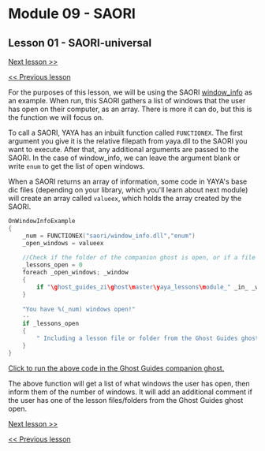 # Module 09 - SAORI

## Lesson 01 - SAORI-universal

[Next lesson >>](../module_09_saori/02_saori-basic.md)

[<< Previous lesson](../module_09_saori/00_what_are_saori.md)

For the purposes of this lesson, we will be using the SAORI [window_info](https://github.com/ukatech/csaori/releases/tag/window_info_v1.1) as an example.
When run, this SAORI gathers a list of windows that the user has open on their computer, as an array. There is more it can do, but this is the function we will focus on.

To call a SAORI, YAYA has an inbuilt function called `FUNCTIONEX`. The first argument you give it is the relative filepath from yaya.dll to the SAORI you want to execute. After that, any additional arguments are passed to the SAORI. In the case of window_info, we can leave the argument blank or write `enum` to get the list of open windows.

When a SAORI returns an array of information, some code in YAYA's base dic files (depending on your library, which you'll learn about next module) will create an array called `valueex`, which holds the array created by the SAORI.

```c
OnWindowInfoExample
{
	_num = FUNCTIONEX("saori/window_info.dll","enum")
	_open_windows = valueex
	
	//Check if the folder of the companion ghost is open, or if a file is open in an editor like NotePad++
	_lessons_open = 0
	foreach _open_windows; _window
	{
		if "\ghost_guides_zi\ghost\master\yaya_lessons\module_" _in_ _window; _lessons_open = 1
	}
	
	"You have %(_num) windows open!"
	--
	if _lessons_open
	{
		" Including a lesson file or folder from the Ghost Guides ghost!"
	}
}
```

[Click to run the above code in the Ghost Guides companion ghost.](https://zichqec.github.io/s-the-skeleton/jump.html?url=x-ukagaka-link%3Atype%3Devent%26ghost%3DGhost%20Guides%26info%3DOnExample.M9.L1.WindowInfoExample)

The above function will get a list of what windows the user has open, then inform them of the number of windows. It will add an additional comment if the user has one of the lesson files/folders from the Ghost Guides ghost open.

[Next lesson >>](../module_09_saori/02_saori-basic.md)

[<< Previous lesson](../module_09_saori/00_what_are_saori.md)
